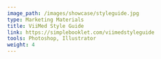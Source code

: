 ```yaml
---
image_path: /images/showcase/styleguide.jpg
type: Marketing Materials
title: ViiMed Style Guide
link: https://simplebooklet.com/viimedstyleguide
tools: Photoshop, Illustrator
weight: 4
---
```

